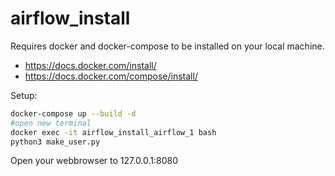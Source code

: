 # airflow_install

Requires docker and docker-compose to be installed on your local machine.

* https://docs.docker.com/install/
* https://docs.docker.com/compose/install/

Setup:
```bash
docker-compose up --build -d
#open new terminal
docker exec -it airflow_install_airflow_1 bash
python3 make_user.py
```
Open your webbrowser to 127.0.0.1:8080

